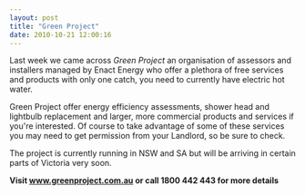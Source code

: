 ```yaml
---
layout: post
title: "Green Project"
date: 2010-10-21 12:00:16
---
```


Last week we came across *Green Project* an organisation of assessors and installers managed by Enact Energy who offer a plethora of free services and products with only one catch, you need to currently have electric hot water.

Green Project offer energy efficiency assessments, shower head and lightbulb replacement and larger, more commercial products and services if you're interested. Of course to take advantage of some of these services you may need to get permission from your Landlord, so be sure to check.

The project is currently running in NSW and SA but will be arriving in certain parts of Victoria very soon.

**Visit <a href="http://www.greenproject.com.au" target="_blank">www.greenproject.com.au</a> or call 1800 442 443 for more details**